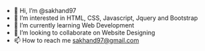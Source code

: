- 👋 Hi, I’m @sakhand97
- 👀 I’m interested in HTML, CSS, Javascript, Jquery and Bootstrap
- 🌱 I’m currently learning Web Development
- 💞️ I’m looking to collaborate on Website Designing
- 📫 How to reach me sakhand97@gmail.com

<!---
sakhand97/sakhand97 is a ✨ special ✨ repository because its `README.md` (this file) appears on your GitHub profile.
You can click the Preview link to take a look at your changes.
--->
